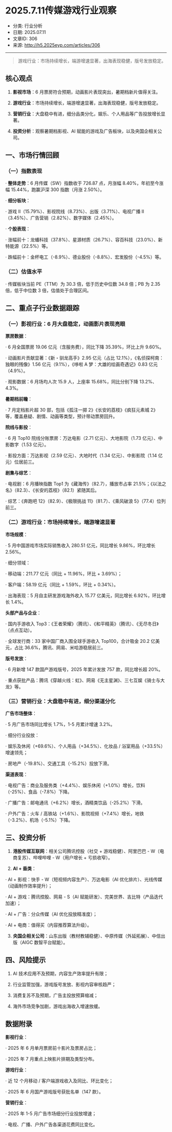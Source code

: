 # 2025.7.11传媒游戏行业观察

- 分类: 行业分析
- 日期: 2025.07.11
- 文章ID: 306
- 来源: http://h5.2025eyp.com/articles/306

---

> 游戏行业：市场持续增长，端游增速显著，出海表现稳健，版号发放稳定。

## **核心观点**

1. **影视市场**：6 月票房符合预期，动画影片表现突出，暑期档新片值得关注。

2. **游戏行业**：市场持续增长，端游增速显著，出海表现稳健，版号发放稳定。

3. **营销行业**：大盘稳中有进，细分品类分化，娱乐、个人用品等广告投放增长显著。

4. **投资分析**：观察暑期档影视、AI 赋能的游戏及广告板块，以及央国企相关公司。

## **一、市场行情回顾**

### **（一）指数表现**

· **整体走势**：6 月传媒（SW）指数收于 726.87 点，月涨幅 8.40%，年初至今涨幅 15.44%，跑赢沪深 300 指数（月涨 2.50%）。

· **细分板块**：

· 游戏 Ⅱ（15.79%）、影视院线（8.73%）、出版（3.71%）、电视广播 Ⅱ（3.45%）、广告营销（2.82%）、数字媒体（2.45%）。

· **个股表现**：

· 涨幅前十：龙蟠科技（37.8%）、星源材质（26.7%）、容百科技（23.0%）、新特能源（22.5%）等。

· 跌幅前十：金杯电工（-8.9%）、德业股份（-8.8%）、宏发股份（-4.5%）等。

### **（二）估值水平**

· 传媒板块当前 PE（TTM）为 30.3 倍，低于历史中位数 34.8 倍；PB 为 2.35 倍，低于中位数 3 倍，估值处于合理区间。

## **二、重点子行业数据跟踪**

### **（一）影视行业：6 月大盘稳定，动画影片表现亮眼**

**票房数据**：

· 6 月全国票房 19.06 亿元（含服务费），同比下降 35.39%，环比上升 9.60%。

· 动画影片贡献显著：《新・驯龙高手》2.95 亿元（占比 12.1%），《名侦探柯南：独眼的残像》1.56 亿元（9.1%），《哆啦 A 梦：大雄的绘画奇遇记》0.83 亿元（4.9%）。

· 观影数据：6 月场均人次 15.9 人，上座率 15.68%，同比分别下降 13.2%、4.3%。

**暑期档前瞻**：

· 7 月定档影片超 30 部，包括《孤注一掷 2》《长安的荔枝》《疯狂元素城 2》等，覆盖悬疑、剧情、动画等类型，预计带动票房回升。

**院线与影投**：

· 6 月 Top10 院线分账票房：万达电影（2.71 亿元）、大地影院（1.73 亿元）、中影数字（1.53 亿元）。

· 影投方面：万达影视（2.59 亿元）、大地时代（1.34 亿元）、中影影院（1.14 亿元）位居前三。

**剧集与综艺**：

· 电视剧：6 月播映指数 Top1 为《藏海传》（82.7），播放市占率 21.5%；《以法之名》（82.3）、《长安的荔枝》（82.1）紧随其后。

· 综艺：《奔跑吧 12》（82.9）、《极限挑战 11》（81.7）、《乘风破浪 5》（77.4）位列前三。

### **（二）游戏行业：市场持续增长，端游增速显著**

**市场规模**：

· 5 月中国游戏市场实际销售收入 280.51 亿元，同比增长 9.86%，环比增长 2.56%。

· 细分领域：

· 移动端：211.77 亿元（同比 + 11.96%，环比 + 3.69%）；

· 客户端：58.19 亿元（同比 + 1.59%，环比 + 0.34%）。

· 出海表现：5 月自主研发游戏海外收入 15.77 亿美元，同比增长 6.92%，环比增长 1.4%。

**头部产品与企业**：

· 国内手游收入 Top3：《王者荣耀》（腾讯）、《和平精英》（腾讯）、《无尽冬日》（点点互动）。

· 全球发行商：33 家中国厂商入围全球手游收入 Top100，合计吸金 20.2 亿美元，占比 36.6%，腾讯、网易、米哈游稳居前三。

**版号发放**：

· 6 月新增 147 款国产游戏版号，2025 年累计发放 757 款，同比增长超 20%。

· 重点获批产品：腾讯《穿越火线：虹》、网易《无主星渊》、三七互娱《骑士与大龙》等。

### **（三）营销行业：大盘稳中有进，细分渠道分化**

**广告市场整体**：

· 5 月广告市场同比增长 1.7%，1-5 月累计增速 3.2%。

· 细分行业投放：

· 娱乐及休闲（+69.6%）、个人用品（+34.5%）、化妆品 / 浴室用品（+33.5%）增速领先；

· 房地产（-19.8%）、交通工具（-15.2%）投放下滑。

**渠道表现**：

· 电视广告：商业及服务类（+4.4%）、娱乐休闲（+1.0%）增长，饮料（-25%）、食品（-7.8%）下降。

· 广播广告：邮电通讯（+6.2%）增长，酒精类饮品（-25.2%）下滑。

· 户外广告：火车 / 高铁站（+1.6%）、影院视频（+7.4%）增长，地铁（-3.2%）、机场（-5.1%）下降。

## **三、投资分析**

1. **港股传媒互联网**：相关公司腾讯控股（社交 + 游戏稳健）、阿里巴巴 - W（电商复苏）、哔哩哔哩 - W（用户增长 + 亏损收窄）。

2. **AI + 垂类**：

· AI + 影视：快手 - W（短视频内容生产）、万达电影（AI 优化排片）、光线传媒（动画制作效率提升）；

· AI + 游戏：腾讯控股、网易 - S（AI 赋能研发）、完美世界、吉比特（产品迭代加速）；

· AI + 广告：分众传媒（AI 优化投放精准度）；

· AI + 电商：值得买（内容推荐算法升级）。

3. **央国企相关公司**：山东出版（教材教辅稳健）、中原传媒（外延拓展）、中信出版（AIGC 数智平台赋能）。

## **四、风险提示**

1. AI 技术应用不及预期，内容生产效率提升有限；

2. 行业监管加强，游戏版号发放、影视内容审核趋严；

3. 消费复苏不及预期，广告主投放预算缩减；

4. 海外市场竞争加剧，游戏出海收入增速放缓。

## **数据附录**

**影视行业**：

· 2025 年 6 月单月票房前十影片及票房占比；

· 2025 年 7 月重点上映影片排期及类型分布。

**游戏行业**：

· 近 12 个月移动 / 客户端游戏收入及同比、环比变化；

· 2025 年 6 月国产游戏版号获批名单（147 款）。

**营销行业**：

· 2025 年 1-5 月广告市场细分行业投放增速；

· 电视、广播、户外广告各渠道花费同比变化。
